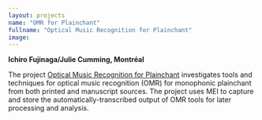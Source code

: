 ```yaml
---
layout: projects
name: "OMR for Plainchant"
fullname: "Optical Music Recognition for Plainchant"
image: 
---
```

**Ichiro Fujinaga/Julie Cumming, Montréal**

The project [Optical Music Recognition for Plainchant](http://ddmal.music.mcgill.ca/research/omr/omr_for_plainchant) investigates tools and techniques for optical music recognition (OMR) for monophonic plainchant from both printed and manuscript sources. The project uses MEI to capture and store the automatically-transcribed output of OMR tools for later processing and analysis.